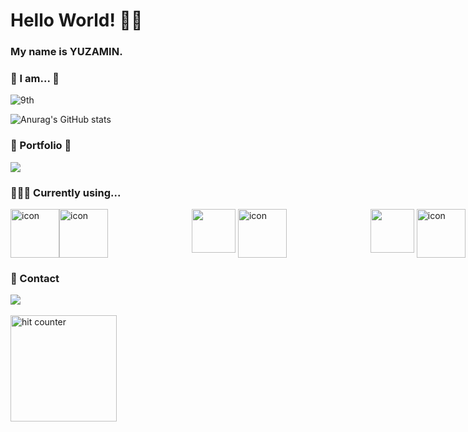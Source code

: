 
<h1> Hello World! 👋🏻 </h1>  

<h3> My name is YUZAMIN.</h3>



<h3>🐥 I am... 🐥</h3>

<p display="flex">  


 ![9th](https://likelion-badge.herokuapp.com/api/likelion_shield_badge?generation=9) 
<!--  [![Solved.ac프로필](http://mazassumnida.wtf/api/mini/generate_badge?boj=crmn)](https://solved.ac/crmn)  
  -->
![Anurag's GitHub stats](https://github-readme-stats.vercel.app/api?username=nvrtmd&hide=stars&count_private=true&show_icons=true&theme=tokyonight)
<!-- ![Leetcode Stats](https://leetcard.jacoblin.cool/user8863ZS?theme=unicorn) -->  
<!--  <a href="https://opgc.me/#/users/nvrtmd" target="_blank"><img src="https://api.opgc.me/githubs/users/nvrtmd/tag/?theme=basic" /></a> -->

<h3>🐣 Portfolio 🐣</h3>
  <a href="https://bit.ly/3Opq2ct" target="_blank"><img src="https://img.shields.io/badge/PORTFOLIO-000000?style=for-the-badge&logo=notion&logoColor=white" />
</a>

<br />
  
<h3>👩🏻‍💻 Currently using... </h3>

<div style="display: flex;">
</div>

<div style="display: flex; align-items: flex-start;">
<a href="https://developer.mozilla.org/en-US/docs/Web/JavaScript" target="_blank"><img src="https://techstack-generator.vercel.app/js-icon.svg" alt="icon" width="78" height="78" /> </a> 
<a href="https://www.typescriptlang.org/" target="_blank"><img src="https://techstack-generator.vercel.app/ts-icon.svg" alt="icon" width="78" height="78" /></a> &nbsp; 
<a href="https://nodejs.org/ko/docs/" target="_blank"><img src="https://skillicons.dev/icons?i=nodejs" style="width: 70px; height: 70px; margin-left: 130px;"/></a> &nbsp;
<a href="https://reactjs.org/" target="_blank"> <img src="https://techstack-generator.vercel.app/react-icon.svg" alt="icon" width="78" height="78" /></a> &nbsp; 
<a href="https://styled-components.com/docs" target="_blank"> <img src="https://skillicons.dev/icons?i=styledcomponents" style="width: 70px; height: 70px; margin-left: 130px;"/></a> &nbsp;
<a href="https://www.python.org" target="_blank"> <img src="https://techstack-generator.vercel.app/python-icon.svg" alt="icon" width="78" height="78" /> </a>
</div>


<!--
<a href="https://developer.mozilla.org/en-US/docs/Web/JavaScript" target="_blank"> <img align="left" alt="JavaScript" height ="42px"  src="https://raw.githubusercontent.com/rahul-jha98/github_readme_icons/main/language_and_tools/square/javascript/javascript.svg"> </a>
<a href="https://www.typescriptlang.org/" target="_blank"><img align="left" alt="Typescirpt" height ="42px" src="https://raw.githubusercontent.com/rahul-jha98/github_readme_icons/main/language_and_tools/square/typescript/typescript.svg"></a>
<a href="https://reactjs.org/" target="_blank"> <img align="left" alt="React" height ="42px" src="https://raw.githubusercontent.com/rahul-jha98/github_readme_icons/main/language_and_tools/square/react/react.svg"></a>
<a href="https://www.figma.com/" target="_blank"> <img src="https://raw.githubusercontent.com/rahul-jha98/github_readme_icons/main/language_and_tools/square/figma/figma.svg" alt="figma" height='42px'/> </a>
<a href="https://www.python.org" target="_blank"><img align="left" alt="Python" height ="42px" src="https://raw.githubusercontent.com/rahul-jha98/github_readme_icons/main/language_and_tools/square/python/python.svg"></a>


-->
 
<h3>💌 Contact</h3>
<a href="mailto:mmyyjjj@naver.com"><img src="https://img.shields.io/badge/MAIL-D14836?style=for-the-badge&logo=gmail&logoColor=white&link=mmyyjjj@naver.com" /></a>  

<br />
<br />

<img src="https://profile-counter.glitch.me/nvrtmd/count.svg" alt="hit counter" align="center" style="width: 170px;">

  

